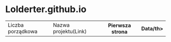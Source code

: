 # Lolderter.github.io

<table>
<tr>
  <td>Liczba porządkowa</td>
  <td>Nazwa projektu(Link)</td>
  <th>Pierwsza strona</th>
  <th>Data/th></>
</tr>

<table>
